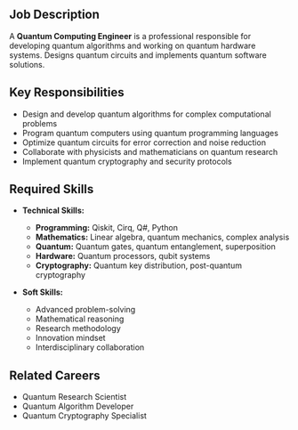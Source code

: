 ## Job Description
A **Quantum Computing Engineer** is a professional responsible for developing quantum algorithms and working on quantum hardware systems. Designs quantum circuits and implements quantum software solutions.

## Key Responsibilities
- Design and develop quantum algorithms for complex computational problems
- Program quantum computers using quantum programming languages
- Optimize quantum circuits for error correction and noise reduction
- Collaborate with physicists and mathematicians on quantum research
- Implement quantum cryptography and security protocols

## Required Skills
- **Technical Skills:**
  - **Programming:** Qiskit, Cirq, Q#, Python
  - **Mathematics:** Linear algebra, quantum mechanics, complex analysis
  - **Quantum:** Quantum gates, quantum entanglement, superposition
  - **Hardware:** Quantum processors, qubit systems
  - **Cryptography:** Quantum key distribution, post-quantum cryptography

- **Soft Skills:**
  - Advanced problem-solving
  - Mathematical reasoning
  - Research methodology
  - Innovation mindset
  - Interdisciplinary collaboration

## Related Careers
- Quantum Research Scientist
- Quantum Algorithm Developer
- Quantum Cryptography Specialist